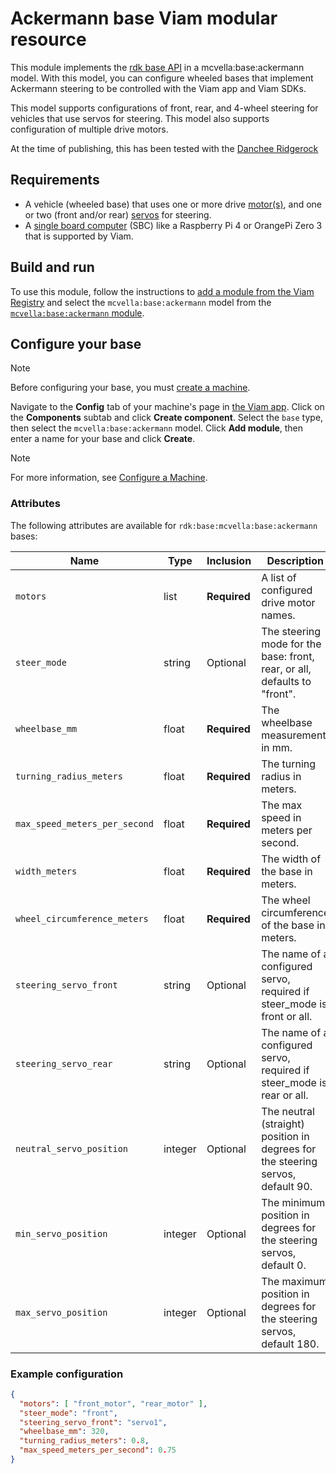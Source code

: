 # Ackermann base Viam modular resource

This module implements the [rdk base API](https://github.com/rdk/base-api) in a mcvella:base:ackermann model.
With this model, you can configure wheeled bases that implement Ackermann steering to be controlled with the Viam app and Viam SDKs.

This model supports configurations of front, rear, and 4-wheel steering for vehicles that use servos for steering.
This model also supports configuration of multiple drive motors.

At the time of publishing, this has been tested with the [Danchee Ridgerock](https://www.redcatracing.com/products/danchee-ridgerock)

## Requirements

* A vehicle (wheeled base) that uses one or more drive [motor(s)](https://docs.viam.com/components/motor/), and one or two (front and/or rear) [servos](https://docs.viam.com/components/servo/) for steering.
* A [single board computer](https://docs.viam.com/components/board/) (SBC) like a Raspberry Pi 4 or OrangePi Zero 3 that is supported by Viam.

## Build and run

To use this module, follow the instructions to [add a module from the Viam Registry](https://docs.viam.com/registry/configure/#add-a-modular-resource-from-the-viam-registry) and select the `mcvella:base:ackermann` model from the [`mcvella:base:ackermann` module](https://app.viam.com/module/rdk/mcvella:base:ackermann).

## Configure your base

> [!NOTE]  
> Before configuring your base, you must [create a machine](https://docs.viam.com/manage/fleet/machines/#add-a-new-machine).

Navigate to the **Config** tab of your machine's page in [the Viam app](https://app.viam.com/).
Click on the **Components** subtab and click **Create component**.
Select the `base` type, then select the `mcvella:base:ackermann` model.
Click **Add module**, then enter a name for your base and click **Create**.

> [!NOTE]  
> For more information, see [Configure a Machine](https://docs.viam.com/manage/configuration/).

### Attributes

The following attributes are available for `rdk:base:mcvella:base:ackermann` bases:

| Name | Type | Inclusion | Description |
| ---- | ---- | --------- | ----------- |
| `motors` | list | **Required** |  A list of configured drive motor names. |
| `steer_mode` | string | Optional |  The steering mode for the base: front, rear, or all, defaults to "front". |
| `wheelbase_mm` | float | **Required** |  The wheelbase measurement in mm. |
| `turning_radius_meters` | float | **Required** |  The turning radius in meters. |
| `max_speed_meters_per_second` | float | **Required** |  The max speed in meters per second. |
| `width_meters` | float | **Required** |  The width of the base in meters. |
| `wheel_circumference_meters` | float | **Required** |  The wheel circumference of the base in meters. |
| `steering_servo_front` | string | Optional |  The name of a configured servo, required if steer_mode is front or all. |
| `steering_servo_rear` | string | Optional |  The name of a configured servo, required if steer_mode is rear or all. |
| `neutral_servo_position` | integer | Optional |  The neutral (straight) position in degrees for the steering servos, default 90. |
| `min_servo_position` | integer | Optional |  The minimum position in degrees for the steering servos, default 0. |
| `max_servo_position` | integer | Optional |  The maximum position in degrees for the steering servos, default 180. |

### Example configuration

```json
{
  "motors": [ "front_motor", "rear_motor" ],
  "steer_mode": "front",
  "steering_servo_front": "servo1",
  "wheelbase_mm": 320,
  "turning_radius_meters": 0.8,
  "max_speed_meters_per_second": 0.75
}
```

